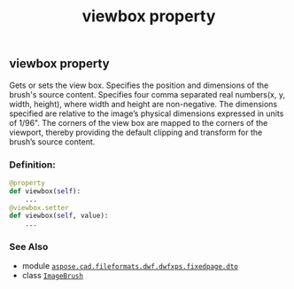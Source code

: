 ﻿---
title: viewbox property
second_title: Aspose.CAD for Python via .NET API References
description: 
type: docs
weight: 80
url: /python-net/aspose.cad.fileformats.dwf.dwfxps.fixedpage.dto/imagebrush/viewbox/
is_root: false
---

## viewbox property


Gets or sets the view box.
Specifies the position and dimensions of the brush's source content.
Specifies four comma separated real numbers(x, y, width, height),
where width and height are non-negative.
The dimensions specified are relative to the image’s physical dimensions expressed in units of 1/96".
The corners of the view box are mapped to the corners of the viewport,
thereby providing the default clipping and transform for the brush’s source content.
### Definition:
```python
@property
def viewbox(self):
    ...
@viewbox.setter
def viewbox(self, value):
    ...
```

### See Also
* module [`aspose.cad.fileformats.dwf.dwfxps.fixedpage.dto`](../../)
* class [`ImageBrush`](/cad/python-net/aspose.cad.fileformats.dwf.dwfxps.fixedpage.dto/imagebrush)
